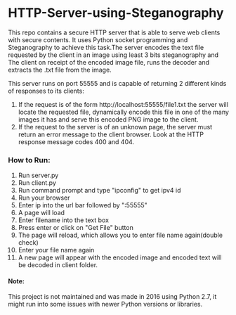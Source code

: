 # HTTP-Server-using-Steganography

This repo contains a secure HTTP server that is able to serve web clients with secure contents. It uses Python socket programming and Steganography to achieve this task.The server encodes the text file requested by the client in an image using least 3 bits steganography and The client on receipt of the encoded image file, runs the decoder and extracts the .txt file from the image.

This server runs on port 55555 and is capable of returning 2 different kinds of responses to its clients:
1. If the request is of the form http://localhost:55555/file1.txt the server will locate the requested file, dynamically encode this file in one of the many images it has and serve this encoded PNG image to the client.
2. If the request to the server is of an unknown page, the server must return an error message to the client browser. Look at the HTTP response message codes 400 and 404.

### How to Run:
1) Run server.py
2) Run client.py
3) Run command prompt and type "ipconfig" to get ipv4 id
4) Run your browser 
5) Enter ip into the url bar followed by ":55555"
6) A page will load
7) Enter filename into the text box
8) Press enter or click on "Get File" button
9) The page will reload, which allows you to enter file name again(double check)
10) Enter your file name again
11) A new page will appear with the encoded image and encoded text will be decoded 
    in client folder.
    
#### Note: 
This project is not maintained and was made in 2016 using Python 2.7, it might run into some issues with newer Python versions or libraries.
